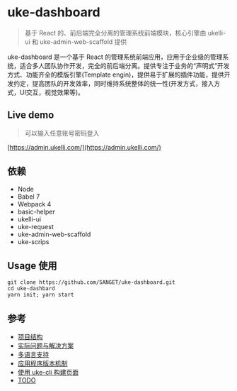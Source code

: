 # uke-dashboard

> 基于 React 的、前后端完全分离的管理系统前端模块，核心引擎由 ukelli-ui 和 uke-admin-web-scaffold 提供

uke-dashboard 是一个基于 React 的管理系统前端应用，应用于企业级的管理系统，适合多人团队协作开发，完全的前后端分离。提供专注于业务的“声明式”开发方式、功能齐全的模版引擎(Template engin)，提供易于扩展的插件功能，提供开发约定，提高团队的开发效率，同时维持系统整体的统一性(开发方式，接入方式，UI交互，视觉效果等)。

## Live demo

> 可以输入任意账号密码登入

[https://admin.ukelli.com/](https://admin.ukelli.com/)

## 依赖

- Node
- Babel 7
- Webpack 4
- basic-helper
- ukelli-ui
- uke-request
- uke-admin-web-scaffold
- uke-scrips

## Usage 使用

```shell
git clone https://github.com/SANGET/uke-dashboard.git
cd uke-dashbard
yarn init; yarn start
```

## 参考

- [项目结构](./docs/structure.md)
- [实际问题与解决方案](./docs/resolution.md)
- [多语言支持](./docs/i18n.md)
- [应用程序版本机制](./version/README.md)
- [使用 uke-cli 构建页面](./docs/cli.md)
- [TODO](./docs/todo.md)

